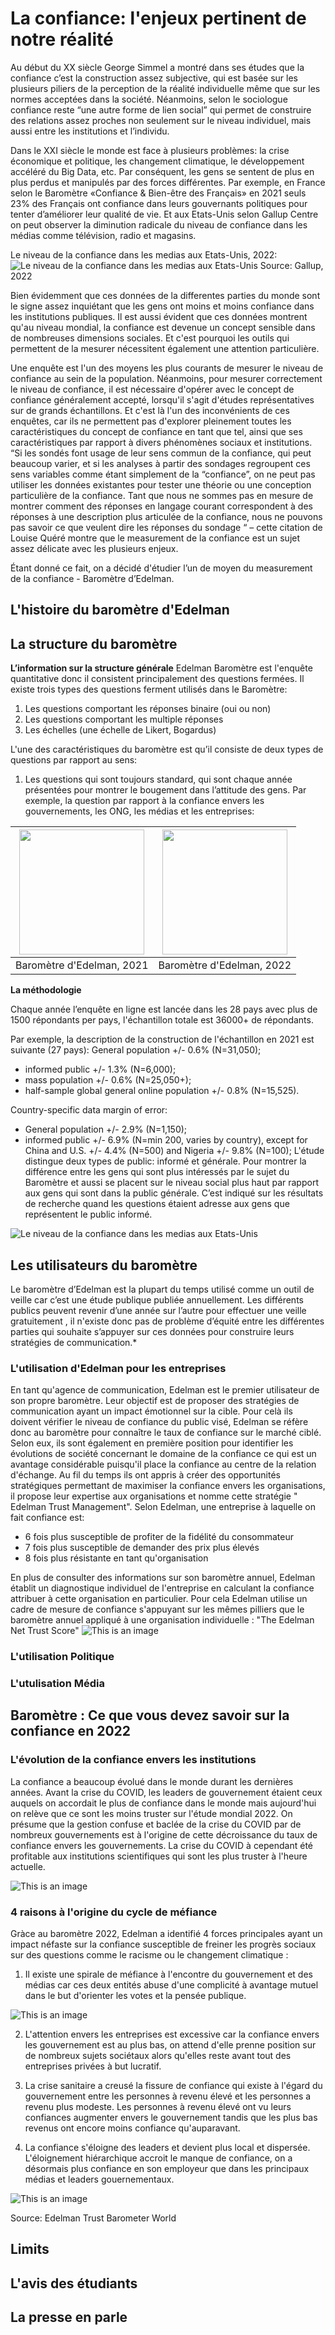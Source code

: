 # La confiance: l'enjeux pertinent de notre réalité 
Au début du XX siècle George Simmel a montré dans ses études que la confiance c’est la construction assez subjective, qui est basée sur les plusieurs piliers de la perception de la réalité individuelle même que sur les normes acceptées dans la société. Néanmoins, selon le sociologue confiance reste “une autre forme de lien social” qui permet de construire des relations assez proches non seulement sur le niveau individuel, mais aussi entre les institutions et l’individu.

Dans le XXI siècle le monde est face à plusieurs problèmes: la crise économique et politique, les changement climatique, le développement accéléré du Big Data, etc. Par conséquent, les gens se sentent de plus en plus perdus et manipulés par des forces différentes. Par exemple, en France selon le Baromètre «Confiance & Bien-être des Français» en 2021 seuls 23% des Français ont confiance dans leurs gouvernants politiques pour tenter d’améliorer leur qualité de vie. Et aux Etats-Unis selon Gallup Centre  on peut observer la diminution radicale du niveau de confiance dans les médias comme télévision, radio et magasins. 

Le niveau de la confiance dans les medias aux Etats-Unis, 2022:
![Le niveau de la confiance dans les medias aux Etats-Unis](https://raw.githubusercontent.com/MarinaD2107/Edelman-Trust-Barometer/main/Screenshot%202022-11-24%20at%2013.59.43.png)
Source: Gallup, 2022

Bien évidemment que ces données de la differentes parties du monde sont le signe assez inquiétant que les gens ont moins et moins confiance dans les institutions publiques. Il est aussi évident que ces données montrent qu'au niveau mondial, la confiance est devenue un concept sensible dans de nombreuses dimensions sociales. Et c'est pourquoi les outils qui permettent de la mesurer nécessitent également une attention particulière.  

Une enquête est l'un des moyens les plus courants de mesurer le niveau de confiance au sein de la population. Néanmoins, pour mesurer correctement le niveau de confiance, il est nécessaire d'opérer avec le concept de confiance généralement accepté, lorsqu'il s'agit d'études représentatives sur de grands échantillons. Et c'est là l'un des inconvénients de ces enquêtes, car ils ne permettent pas d'explorer pleinement toutes les caractéristiques du concept de confiance en tant que tel, ainsi que ses caractéristiques par rapport à divers phénomènes sociaux et institutions. “Si les sondés font usage de leur sens commun de la confiance, qui peut beaucoup varier, et si les analyses à partir des sondages regroupent ces sens variables comme étant simplement de la “confiance”, on ne peut pas utiliser les données existantes pour tester une théorie ou une conception particulière de la confiance. Tant que nous ne sommes pas en mesure de montrer comment des réponses en langage courant correspondent à des réponses à une description plus articulée de la confiance, nous ne pouvons pas savoir ce que veulent dire les réponses du sondage “ – cette citation de Louise Quéré montre que le measurement de la confiance est un sujet assez délicate avec les plusieurs enjeux. 

Étant donné ce fait, on a décidé d'étudier l’un de moyen du measurement de la confiance - Baromètre d’Edelman.

## L'histoire du baromètre d'Edelman 

## La structure du baromètre 
**L’information sur la structure générale**
Edelman Baromètre est l'enquête quantitative donc il consistent principalement des questions fermées. Il existe trois types des questions ferment utilisés dans le Baromètre:
1) Les questions comportant les réponses binaire (oui ou non)
2) Les questions comportant les multiple réponses 
3) Les échelles (une échelle de Likert, Bogardus) 

L'une des caractéristiques du baromètre est qu’il consiste de deux types de questions par rapport au sens:
1) Les questions qui sont toujours standard, qui sont chaque année présentées pour montrer le bougement dans l’attitude des gens. Par exemple, la question par rapport à la confiance envers  les gouvernements, les ONG, les médias et les entreprises:

<img src="https://github.com/MarinaD2107/Edelman-Trust-Barometer/blob/main/Screenshot%202022-11-24%20at%2019.18.53.png?raw=true" height="200" />  | <img src="https://github.com/MarinaD2107/Edelman-Trust-Barometer/blob/main/Screenshot%202022-11-24%20at%2019.18.53.png?raw=true" height="200" />
:-------------------------:|:-------------------------:
Baromètre d'Edelman, 2021 | Baromètre d'Edelman, 2022

**La méthodologie**

Chaque année l’enquête en ligne est lancée dans les 28 pays avec plus de 1500 répondants per pays, l'échantillon totale est 36000+ de répondants. 

Par exemple, la description de la construction de l'échantillon en 2021 est suivante (27 pays):
General population +/- 0.6% (N=31,050); 
+ informed public +/- 1.3% (N=6,000); 
+ mass population +/- 0.6% (N=25,050+); 
+ half-sample global general online population +/- 0.8% (N=15,525). 

Country-specific data margin of error: 
+ General population +/- 2.9% (N=1,150); 
+ informed public +/- 6.9% (N=min 200, varies by country), except for China and U.S. +/- 4.4% (N=500) and Nigeria +/- 9.8% (N=100);
L'étude distingue deux types de public: informé et générale. Pour montrer la différence entre les gens qui sont plus intéressés par le sujet du Baromètre et aussi se placent sur le niveau social plus haut par rapport aux gens qui sont dans la public générale. C’est indiqué sur les résultats de recherche quand les questions étaient adresse aux gens que représentent le public informé.

![Le niveau de la confiance dans les medias aux Etats-Unis]()



## Les utilisateurs du baromètre
Le baromètre d’Edelman est la plupart du temps utilisé comme un outil de veille car c’est une étude publique publiée annuellement. Les différents publics peuvent revenir d’une année sur l’autre pour effectuer une veille gratuitement , il n'existe donc pas de problème d’équité entre les différentes parties qui souhaite s’appuyer sur ces données pour construire leurs stratégies de communication.*
### L'utilisation d'Edelman pour les entreprises
En tant qu'agence de communication, Edelman est le premier utilisateur de son propre baromètre. Leur objectif est de proposer des stratégies de communication ayant un impact émotionnel sur la cible. Pour celà ils doivent vérifier le niveau de confiance du public visé, Edelman se réfère donc au baromètre pour connaître le taux de confiance sur le marché ciblé. Selon eux, ils sont également en première position pour identifier les évolutions de société concernant le domaine de la confiance ce qui est un avantage considérable puisqu'il place la confiance au centre de la relation d'échange. 
Au fil du temps ils ont appris à créer des opportunités stratégiques  permettant de maximiser la confiance envers les organisations, il propose leur expertise aux organisations et nomme cette stratégie " Edelman Trust Management". 
Selon Edelman, une entreprise  à laquelle on fait confiance est: 
+ 6 fois plus susceptible de profiter de la fidélité du consommateur
+ 7 fois plus susceptible de demander des prix plus élevés 
+ 8 fois plus résistante en tant qu'organisation

En plus de consulter des informations sur son baromètre annuel, Edelman établit un diagnostique individuel de l'entreprise en calculant la confiance attribuer à cette organisation en particulier. Pour cela Edelman utilise un cadre de mesure de confiance s'appuyant sur les mêmes pilliers que le baromètre annuel appliqué à une organisation individuelle : "The Edelman Net Trust Score"
![This is an image](https://github.com/MarinaD2107/Edelman-Trust-Barometer/blob/main/Edelman%20Net%20Trust%20Score.png?raw=true)
### L'utilisation Politique
### L'utulisation Média 
## Baromètre : Ce que vous devez savoir sur la confiance en 2022
### L'évolution de la confiance envers les institutions  
La confiance a beaucoup évolué dans le monde durant les dernières années. Avant la crise du COVID, les leaders de gouvernement étaient ceux auquels on accordait le plus de confiance dans le monde mais aujourd'hui on relève que ce sont les moins truster sur l'étude mondial 2022. On présume que la gestion confuse et baclée de la crise du COVID par de nombreux gouvernements est à l'origine de cette décroissance du taux de confiance envers les gouvernements. 
La crise du COVID à cependant été profitable aux institutions scientifiques qui sont les plus truster à l'heure actuelle. 

![This is an image](https://github.com/MarinaD2107/Edelman-Trust-Barometer/blob/main/Societal%20Leaders%20not%20trusted.png)

### 4 raisons à l'origine du cycle de méfiance 
Gràce au baromètre 2022, Edelman a identifié 4 forces principales ayant un impact néfaste sur la confiance susceptible de freiner les progrès sociaux sur des questions comme le racisme ou le changement climatique : 
1) Il existe une spirale de méfiance à l'encontre du gouvernement et des médias car ces deux entités abuse d'une complicité à avantage mutuel dans le but d'orienter les votes et la pensée publique.

![This is an image](https://github.com/MarinaD2107/Edelman-Trust-Barometer/blob/main/Raison%201.png)

2) L'attention envers les entreprises est excessive car la confiance envers les gouvernement est au plus bas, on attend d'elle prenne position sur de nombreux sujets sociétaux alors qu'elles reste avant tout des entreprises privées à but lucratif.

3) La crise sanitaire a creusé la fissure de confiance qui existe à l'égard du gouvernement entre les personnes à revenu élevé et les personnes a revenu plus modeste. Les personnes à revenu élevé ont vu leurs confiances augmenter envers le gouvernement tandis que les plus bas revenus ont encore moins confiance qu'auparavant. 

4) La confiance s'éloigne des leaders et devient plus local et dispersée. L'éloignement hiérarchique accroit le manque de confiance, on a désormais plus confiance en son employeur que dans les principaux médias et leaders gouernementaux. 

![This is an image](https://github.com/MarinaD2107/Edelman-Trust-Barometer/blob/main/Raison%204.jpeg)

Source: Edelman Trust Barometer World
## Limits 
## L'avis des étudiants
## La presse en parle
